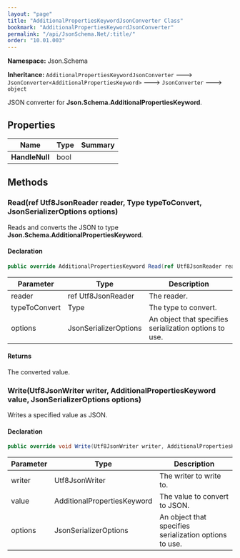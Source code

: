 ```yaml
---
layout: "page"
title: "AdditionalPropertiesKeywordJsonConverter Class"
bookmark: "AdditionalPropertiesKeywordJsonConverter"
permalink: "/api/JsonSchema.Net/:title/"
order: "10.01.003"
---
```

**Namespace:** Json.Schema

**Inheritance:**
`AdditionalPropertiesKeywordJsonConverter`
 🡒 
`JsonConverter<AdditionalPropertiesKeyword>`
 🡒 
`JsonConverter`
 🡒 
`object`

JSON converter for **Json.Schema.AdditionalPropertiesKeyword**.

## Properties

| Name | Type | Summary |
|---|---|---|
| **HandleNull** | bool |  |

## Methods

### Read(ref Utf8JsonReader reader, Type typeToConvert, JsonSerializerOptions options)

Reads and converts the JSON to type **Json.Schema.AdditionalPropertiesKeyword**.

#### Declaration

```c#
public override AdditionalPropertiesKeyword Read(ref Utf8JsonReader reader, Type typeToConvert, JsonSerializerOptions options)
```

| Parameter | Type | Description |
|---|---|---|
| reader | ref Utf8JsonReader | The reader. |
| typeToConvert | Type | The type to convert. |
| options | JsonSerializerOptions | An object that specifies serialization options to use. |


#### Returns

The converted value.

### Write(Utf8JsonWriter writer, AdditionalPropertiesKeyword value, JsonSerializerOptions options)

Writes a specified value as JSON.

#### Declaration

```c#
public override void Write(Utf8JsonWriter writer, AdditionalPropertiesKeyword value, JsonSerializerOptions options)
```

| Parameter | Type | Description |
|---|---|---|
| writer | Utf8JsonWriter | The writer to write to. |
| value | AdditionalPropertiesKeyword | The value to convert to JSON. |
| options | JsonSerializerOptions | An object that specifies serialization options to use. |


